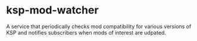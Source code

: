 # ksp-mod-watcher
A service that periodically checks mod compatibility for various versions of KSP and notifies subscribers when mods of interest are udpated.
